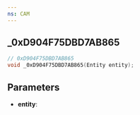 ```yaml
---
ns: CAM
---
```

## _0xD904F75DBD7AB865

```c
// 0xD904F75DBD7AB865
void _0xD904F75DBD7AB865(Entity entity);
```

## Parameters
* **entity**:
